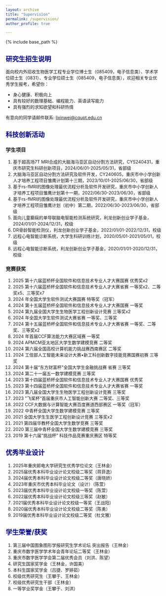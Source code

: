 ```yaml
---
layout: archive
title: "Supervision"
permalink: /supervision/
author_profile: true

---
```


{% include base_path %}

## <font color=DarkBlue>研究生招生说明</font>

面向校内外招收生物医学工程专业学位博士生（085409，电子信息类）、学术学位硕士生（0831）、专业学位硕士生（085409，电子信息类），欢迎相关专业优秀学生报考，希望你：

- 身心健康、积极向上
- 具有较好的数理基础、编程能力、英语读写能力
- 具有强烈的求知欲望和科研热情

有意向的同学请邮件联系: lixinwei@cqupt.edu.cn

## <font color=DarkBlue>科技创新活动</font>

### 学生项目

1. 基于超高场7T MRI合成的大脑海马亚区自动分割方法研究，CYS240431，重庆市研究生科研创新项目，2024/06/01-2025/05/31，省部级
2. 大脑海马亚区自动分割方法研究及软件开发，CY240605，重庆市中小学创新人才培养工程项目雏鹰计划第十三期，2023/10/01-2025/06/30，省部级
3. 基于rs-fMRI的图像处理最优流程分析及软件开发研究，重庆市中小学创新人才培养工程项目雏鹰计划第十一期，2022/06/30-2023/06/30，省部级
4. 基于rs-fMRI的图像处理最优流程分析及软件开发研究，重庆市中小学创新人才培养工程项目雏鹰计划（初中）第二期，2022/06/30-2023/06/30，省部级
5. 面向儿童癫痫的单导联脑电智能检测系统研究，利龙创新创业学子基金，2024/01/01-2024/12/31，校级
6. DR骨龄智能检测仪，利龙创新创业学子基金，2022/01/01-2022/12/31，校级
7. 远程心电智能诊断系统，大学生科研训练计划，2020/05/01-2021/05/01，校级
8. 远程心电智能诊断系统，利龙创新创业学子基金，2020/01/01-2020/12/31，校级

### 竞赛获奖

1. 2025 第十六届蓝桥杯全国软件和信息技术专业人才大赛国赛 优秀奖x2
2. 2025 第十六届蓝桥杯全国软件和信息技术专业人才大赛省赛 一等奖x2、二等奖x5、三等奖x7
3. 2024 年全国大学生软件测试大赛国赛 特等奖（冠军）
4. 2024 第十五届蓝桥杯全国软件和信息技术专业人才大赛国赛 一等奖
5. 2024 第九届全国大学生生物医学工程创新设计竞赛 三等奖x2
6. 2024 年全国大学生软件测试大赛省赛 一等奖、三等奖
7. 2024 第十五届蓝桥杯全国软件和信息技术专业人才大赛省赛 一等奖、二等奖、三等奖x2
8. 2024 年首届CCF算法能力大赛区域赛 一等奖
9. 2024 APMCM亚太地区大学生数学建模竞赛 二等奖
10. 2024 第六届全国高校计算机能力挑战赛西南赛区 二等奖
11. 2024 工信部人工智能未来设计大赛•新工科创新数字技能竞赛国赛初赛 三等奖
12. 2024 第十届“东方财富杯"全国大学生金融挑战赛 省赛 三等奖
13. 2024 第二十一届五一数学建模竞赛 三等奖
14. 2023 第十四届蓝桥杯全国软件和信息技术专业人才大赛国赛 优秀奖
15. 2023 第十四届蓝桥杯全国软件和信息技术专业人才大赛省赛 一等奖
16. 2023 第八届全国大学生生物医学工程创新设计竞赛 三等奖
17. 2023  ”飞桨杯“首届重庆市人工智能创新大赛 二等奖、三等奖
18. 2022 CCF大数据与计算智能大赛百度赛道西部赛区 一等奖（冠军）
19. 2022 中青杯全国大学生数学建模竞赛 三等奖
20. 2021 全国大学生生医学工程创新设计竞赛 三等奖x2
21. 2021 第四届华教杯全国大学生数学竞赛 三等奖
22. 2020 第三届中青杯全国大学生数学建模竞赛 三等奖
23. 2019 第十六届“挑战杯” 科技作品竞赛重庆赛区 特等奖

## <font color=DarkBlue>优秀毕业设计</font>

1. 2025年重庆邮电大学研究生优秀学位论文（王林金）
2. 2025届优秀本科毕业设计论文校级二等奖（蒋菲逸）
3. 2024届优秀本科毕业设计论文校级二等奖（唐晓娇）
4. 2023年重庆市优秀本科毕业论文（设计）（陈萱）
5. 2023届优秀本科毕业设计论文校级一等奖（陈萱）
6. 2022届优秀本科毕业设计论文校级三等奖（赵敏）
7. 2021届优秀本科毕业设计论文校级一等奖（王战阳）
8. 2020届优秀本科毕业设计论文校级二等奖（陈勇）
9. 2019届优秀本科毕业设计论文校级二等奖（杜文雅）

## <font color=DarkBlue>学生荣誉/获奖</font>

1. 第三届中国图象图形学报研究生学术论坛 突出报告（王林金）
2. 重庆市数字医学学术年会青年论坛二等奖（王林金）
3. 重庆市数字医学学会第二届优秀会员（刘洪、陈望）
4. 研究生国家奖学金（王林金，许国美）
5. 本科生国家奖学金（吕捷、罗婷茹）
6. 校级优秀研究生（王攀于、王林金）
7. 校级优秀研究生干部（王林金）
8. 一等学业奖学金（王攀于、刘洪）

